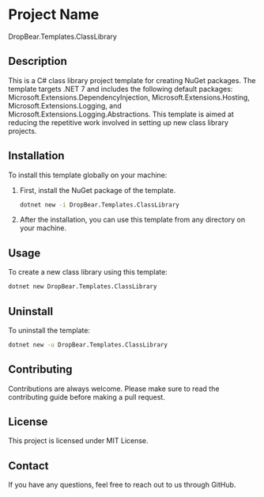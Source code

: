 # Project Name

DropBear.Templates.ClassLibrary

## Description

This is a C# class library project template for creating NuGet packages. The template targets .NET 7 and includes the following default packages: Microsoft.Extensions.DependencyInjection, Microsoft.Extensions.Hosting, Microsoft.Extensions.Logging, and Microsoft.Extensions.Logging.Abstractions. This template is aimed at reducing the repetitive work involved in setting up new class library projects.

## Installation

To install this template globally on your machine:

1. First, install the NuGet package of the template.

    ```bash
    dotnet new -i DropBear.Templates.ClassLibrary
    ```

2. After the installation, you can use this template from any directory on your machine.

## Usage

To create a new class library using this template:

```bash
dotnet new DropBear.Templates.ClassLibrary
```

## Uninstall

To uninstall the template:

```bash
dotnet new -u DropBear.Templates.ClassLibrary
```

## Contributing

Contributions are always welcome. Please make sure to read the contributing guide before making a pull request.

## License

This project is licensed under MIT License.

## Contact

If you have any questions, feel free to reach out to us through GitHub.

